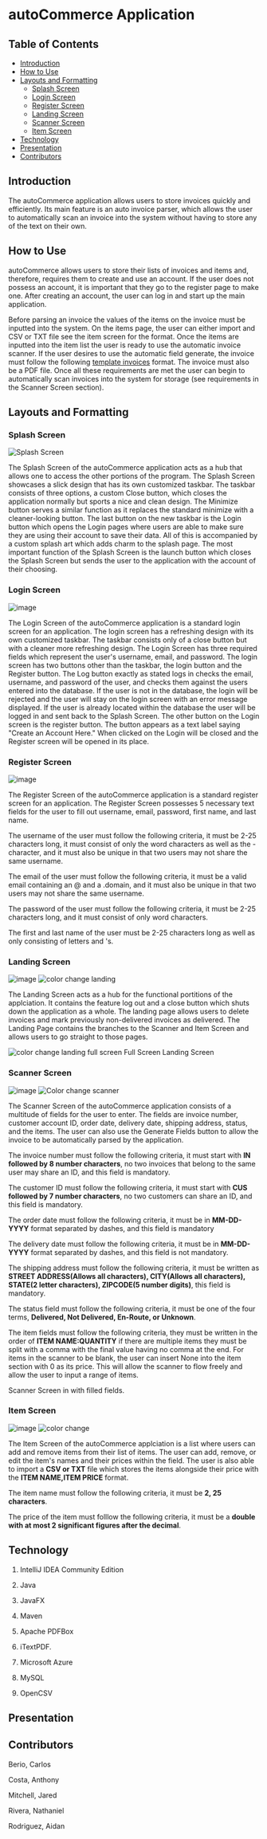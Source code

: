 # autoCommerce Application

## Table of Contents

- [Introduction](#introduction)
- [How to Use](#how-to-use)
- [Layouts and Formatting](#layouts-and-formatting)
  - [Splash Screen](#splash-screen)
  - [Login Screen](#login-screen)
  - [Register Screen](#register-screen)
  - [Landing Screen](#landing-screen)
  - [Scanner Screen](#scanner-screen)
  - [Item Screen](#item-screen)
- [Technology](#technology)
- [Presentation](#presentation)
- [Contributors](#contributors)

## Introduction

The autoCommerce application allows users to store invoices quickly and efficiently. Its main feature is an auto invoice parser, which allows the user to automatically scan an invoice into the system without having to store any of the text on their own.

## How to Use

autoCommerce allows users to store their lists of invoices and items and, therefore, requires them to create and use an account. If the user does not possess an account, it is important that they go to the register page to make one. After creating an account, the user can log in and start up the main application.

Before parsing an invoice the values of the items on the invoice must be inputted into the system. On the items page, the user can either import and CSV or TXT file see the item screen for the format. Once the items are inputted into the item list the user is ready to use the automatic invoice scanner. If the user desires to use the automatic field generate, the invoice must follow the following [template invoices](https://mega.nz/file/tlggXDaT#HUWvAdF_WVcEwoSpare4bWBUpwnBVXPC8IvbkNwrBVI) format. The invoice must also be a PDF file. Once all these requirements are met the user can begin to automatically scan invoices into the system for storage (see requirements in the Scanner Screen section).

## Layouts and Formatting

### Splash Screen

![Splash Screen](https://github.com/user-attachments/assets/62746a78-9ce9-4fb1-9ca8-944207e4a003)

The Splash Screen of the autoCommerce application acts as a hub that allows one to access the other portions of the program. The Splash Screen showcases a slick design that has its own customized taskbar. The taskbar consists of three options, a custom Close button, which closes the application normally but sports a nice and clean design. The Minimize button serves a similar function as it replaces the standard minimize with a cleaner-looking button. The last button on the new taskbar is the Login button which opens the Login pages where users are able to make sure they are using their account to save their data. All of this is accompanied by a custom splash art which adds charm to the splash page. The most important function of the Splash Screen is the launch button which closes the Splash Screen but sends the user to the application with the account of their choosing.

### Login Screen

![image](https://github.com/user-attachments/assets/62df0940-31a1-48d5-9601-7a3384820920)

The Login Screen of the autoCommerce application is a standard login screen for an application. The login screen has a refreshing design with its own customized taskbar. The taskbar consists only of a close button but with a cleaner more refreshing design. The Login Screen has three required fields which represent the user's username, email, and password. The login screen has two buttons other than the taskbar, the login button and the Register button. The Log button exactly as stated logs in checks the email, username, and password of the user, and checks them against the users entered into the database. If the user is not in the database, the login will be rejected and the user will stay on the login screen with an error message displayed. If the user is already located within the database the user will be logged in and sent back to the Splash Screen. The other button on the Login screen is the register button. The button appears as a text label saying "Create an Account Here." When clicked on the Login will be closed and the Register screen will be opened in its place.

### Register Screen

![image](https://github.com/user-attachments/assets/e8fff275-3896-4cfb-b2c1-9a4394e45df9)

The Register Screen of the autoCommerce application is a standard register screen for an application. The Register Screen possesses 5 necessary text fields for the user to fill out username, email, password, first name, and last name.

The username of the user must follow the following criteria, it must be 2-25 characters long, it must consist of only the word characters as well as the - character, and it must also be unique in that two users may not share the same username.

The email of the user must follow the following criteria, it must be a valid email containing an @ and a .domain, and it must also be unique in that two users may not share the same username.

The password of the user must follow the following criteria, it must be 2-25 characters long, and it must consist of only word characters.

The first and last name of the user must be 2-25 characters long as well as only consisting of letters and 's. 

### Landing Screen

![image](https://github.com/user-attachments/assets/4ae4c752-c74a-403d-a86b-79695b3d0f92)
![color change landing](https://github.com/user-attachments/assets/9b3741e4-af5c-4070-b080-9549fee32bf7)


The Landing Screen acts as a hub for the functional portitions of the applciation. It contains the feature log out and a close button which shuts down the application as a whole. The landing page allows users to delete invoices and mark previously non-delivered invoices as delivered. The Landing Page contains the branches to the Scanner and Item Screen and allows users to go straight to those pages.

![color change landing full screen](https://github.com/user-attachments/assets/837c4bd6-d58c-4a83-a5be-b34f9b777595)
Full Screen Landing Screen
### Scanner Screen

![image](https://github.com/user-attachments/assets/5aa0f7e0-6aac-440a-8cd3-e095e3d9c4d4)
![Color change scanner](https://github.com/user-attachments/assets/720a8039-b43d-4cc1-82db-676b24ad2661)

The Scanner Screen of the autoCommerce application consists of a multitude of fields for the user to enter. The fields are invoice number, customer account ID, order date, delivery date, shipping address, status, and the items. The user can also use the Generate Fields button to allow the invoice to be automatically parsed by the application.

The invoice number must follow the following criteria, it must start with **IN followed by 8 number characters**, no two invoices that belong to the same user may share an ID, and this field is mandatory.

The customer ID must follow the following criteria, it must start with **CUS followed by 7 number characters**, no two customers can share an ID, and this field is mandatory.

The order date must follow the following criteria, it must be in **MM-DD-YYYY** format separated by dashes, and this field is mandatory

The delivery date must follow the following criteria, it must be in **MM-DD-YYYY** format separated by dashes, and this field is not mandatory.

The shipping address must follow the following criteria, it must be written as **STREET ADDRESS(Allows all characters), CITY(Allows all characters), STATE(2 letter characters), ZIPCODE(5 number digits)**, this field is mandatory.

The status field must follow the following criteria, it must be one of the four terms, **Delivered, Not Delivered, En-Route, or Unknown**.

The item fields must follow the following criteria, they must be written in the order of **ITEM NAME:QUANTITY** if there are multiple items they must be split with a comma with the final value having no comma at the end. For items in the scanner to be blank, the user can insert None into the item section with 0 as its price. This will allow the scanner to flow freely and allow the user to input a range of items. 

Scanner Screen in with filled fields.

### Item Screen

![image](https://github.com/user-attachments/assets/e2e820bf-c1a0-4d08-b67f-af6c953f454d)
![color change](https://github.com/user-attachments/assets/679b0653-479b-4edb-9041-21c2b601a879)

The Item Screen of the autoCommerce applciation is a list where users can add and remove items from their list of items. The user can add, remove, or edit the item's names and their prices within the field. The user is also able to import a **CSV or TXT** file which stores the items alongside their price with the **ITEM NAME,ITEM PRICE** format.

The item name must follow the following criteria, it must be **2, 25 characters**.

The price of the item must folllow the following criteria, it must be a **double with at most 2 significant figures after the decimal**.

## Technology

1. IntelliJ IDEA Community Edition

2. Java

3. JavaFX

5. Maven

6. Apache PDFBox

7. iTextPDF.

8. Microsoft Azure

9. MySQL

10. OpenCSV

## Presentation
    
## Contributors

Berio, Carlos

Costa, Anthony

Mitchell, Jared

Rivera, Nathaniel 

Rodriguez, Aidan
